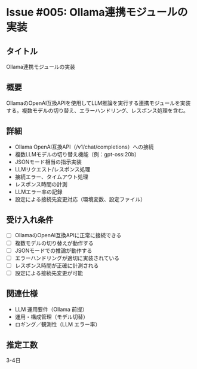 # Issue #005: Ollama連携モジュールの実装

## タイトル
Ollama連携モジュールの実装

## 概要
OllamaのOpenAI互換APIを使用してLLM推論を実行する連携モジュールを実装する。複数モデルの切り替え、エラーハンドリング、レスポンス処理を含む。

## 詳細
- Ollama OpenAI互換API（/v1/chat/completions）への接続
- 複数LLMモデルの切り替え機能（例：gpt-oss:20b）
- JSONモード相当の指示実装
- LLMリクエスト/レスポンス処理
- 接続エラー、タイムアウト処理
- レスポンス時間の計測
- LLMエラー率の記録
- 設定による接続先変更対応（環境変数、設定ファイル）

## 受け入れ条件
- [ ] OllamaのOpenAI互換APIに正常に接続できる
- [ ] 複数モデルの切り替えが動作する
- [ ] JSONモードでの推論が動作する
- [ ] エラーハンドリングが適切に実装されている
- [ ] レスポンス時間が正確に計測される
- [ ] 設定による接続先変更が可能

## 関連仕様
- LLM 運用要件（Ollama 前提）
- 運用・構成管理（モデル切替）
- ロギング／観測性（LLM エラー率）

## 推定工数
3-4日